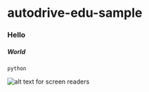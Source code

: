 # autodrive-edu-sample

### Hello

##### World


```
python
```

![alt text for screen readers](/path/to/image.png "Text to show on mouseover")
